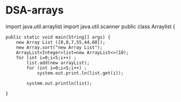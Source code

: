 # DSA-arrays
import java.util.arraylist
import java.util.scanner
public class Arraylist {
    
    
    public static void main(String[] args) {
        new Array List ([0,8,7,55,44,60]);
        new Array.sort("new Array List");
        ArrayList<Integer>list=new ArrayList<>(10);
        for (int i=0;i<5;i++) ;
            list.add(new arrayList);
            for (int i=0;i<5;i++) ;
                system.out.print.ln(list.get(i));
            
            system.out.println(list);
        
    }
